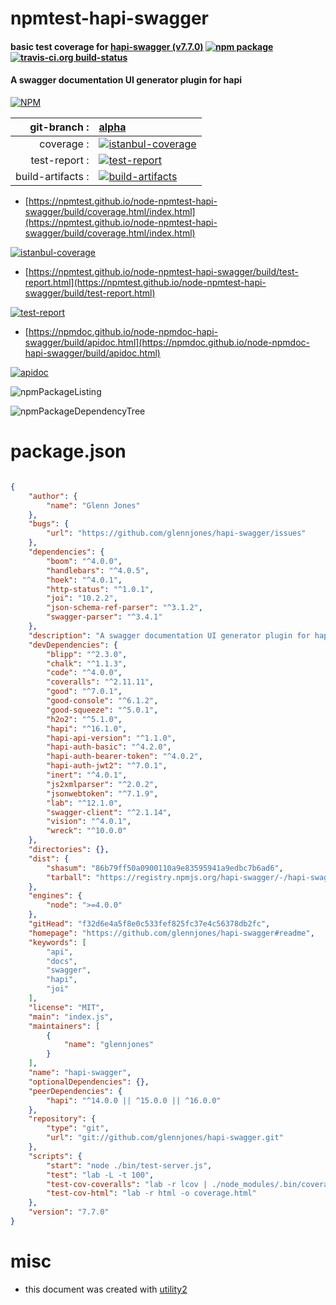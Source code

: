 # npmtest-hapi-swagger

#### basic test coverage for  [hapi-swagger (v7.7.0)](https://github.com/glennjones/hapi-swagger#readme)  [![npm package](https://img.shields.io/npm/v/npmtest-hapi-swagger.svg?style=flat-square)](https://www.npmjs.org/package/npmtest-hapi-swagger) [![travis-ci.org build-status](https://api.travis-ci.org/npmtest/node-npmtest-hapi-swagger.svg)](https://travis-ci.org/npmtest/node-npmtest-hapi-swagger)

#### A swagger documentation UI generator plugin for hapi

[![NPM](https://nodei.co/npm/hapi-swagger.png?downloads=true&downloadRank=true&stars=true)](https://www.npmjs.com/package/hapi-swagger)

| git-branch : | [alpha](https://github.com/npmtest/node-npmtest-hapi-swagger/tree/alpha)|
|--:|:--|
| coverage : | [![istanbul-coverage](https://npmtest.github.io/node-npmtest-hapi-swagger/build/coverage.badge.svg)](https://npmtest.github.io/node-npmtest-hapi-swagger/build/coverage.html/index.html)|
| test-report : | [![test-report](https://npmtest.github.io/node-npmtest-hapi-swagger/build/test-report.badge.svg)](https://npmtest.github.io/node-npmtest-hapi-swagger/build/test-report.html)|
| build-artifacts : | [![build-artifacts](https://npmtest.github.io/node-npmtest-hapi-swagger/glyphicons_144_folder_open.png)](https://github.com/npmtest/node-npmtest-hapi-swagger/tree/gh-pages/build)|

- [https://npmtest.github.io/node-npmtest-hapi-swagger/build/coverage.html/index.html](https://npmtest.github.io/node-npmtest-hapi-swagger/build/coverage.html/index.html)

[![istanbul-coverage](https://npmtest.github.io/node-npmtest-hapi-swagger/build/screenCapture.buildCi.browser.%252Ftmp%252Fbuild%252Fcoverage.lib.html.png)](https://npmtest.github.io/node-npmtest-hapi-swagger/build/coverage.html/index.html)

- [https://npmtest.github.io/node-npmtest-hapi-swagger/build/test-report.html](https://npmtest.github.io/node-npmtest-hapi-swagger/build/test-report.html)

[![test-report](https://npmtest.github.io/node-npmtest-hapi-swagger/build/screenCapture.buildCi.browser.%252Ftmp%252Fbuild%252Ftest-report.html.png)](https://npmtest.github.io/node-npmtest-hapi-swagger/build/test-report.html)

- [https://npmdoc.github.io/node-npmdoc-hapi-swagger/build/apidoc.html](https://npmdoc.github.io/node-npmdoc-hapi-swagger/build/apidoc.html)

[![apidoc](https://npmdoc.github.io/node-npmdoc-hapi-swagger/build/screenCapture.buildCi.browser.%252Ftmp%252Fbuild%252Fapidoc.html.png)](https://npmdoc.github.io/node-npmdoc-hapi-swagger/build/apidoc.html)

![npmPackageListing](https://npmtest.github.io/node-npmtest-hapi-swagger/build/screenCapture.npmPackageListing.svg)

![npmPackageDependencyTree](https://npmtest.github.io/node-npmtest-hapi-swagger/build/screenCapture.npmPackageDependencyTree.svg)



# package.json

```json

{
    "author": {
        "name": "Glenn Jones"
    },
    "bugs": {
        "url": "https://github.com/glennjones/hapi-swagger/issues"
    },
    "dependencies": {
        "boom": "^4.0.0",
        "handlebars": "^4.0.5",
        "hoek": "^4.0.1",
        "http-status": "^1.0.1",
        "joi": "10.2.2",
        "json-schema-ref-parser": "^3.1.2",
        "swagger-parser": "^3.4.1"
    },
    "description": "A swagger documentation UI generator plugin for hapi",
    "devDependencies": {
        "blipp": "^2.3.0",
        "chalk": "^1.1.3",
        "code": "^4.0.0",
        "coveralls": "^2.11.11",
        "good": "^7.0.1",
        "good-console": "^6.1.2",
        "good-squeeze": "^5.0.1",
        "h2o2": "^5.1.0",
        "hapi": "^16.1.0",
        "hapi-api-version": "^1.1.0",
        "hapi-auth-basic": "^4.2.0",
        "hapi-auth-bearer-token": "^4.0.2",
        "hapi-auth-jwt2": "^7.0.1",
        "inert": "^4.0.1",
        "js2xmlparser": "^2.0.2",
        "jsonwebtoken": "^7.1.9",
        "lab": "^12.1.0",
        "swagger-client": "^2.1.14",
        "vision": "^4.0.1",
        "wreck": "^10.0.0"
    },
    "directories": {},
    "dist": {
        "shasum": "86b79ff50a0900110a9e83595941a9edbc7b6ad6",
        "tarball": "https://registry.npmjs.org/hapi-swagger/-/hapi-swagger-7.7.0.tgz"
    },
    "engines": {
        "node": ">=4.0.0"
    },
    "gitHead": "f32d6e4a5f8e0c533fef825fc37e4c56378db2fc",
    "homepage": "https://github.com/glennjones/hapi-swagger#readme",
    "keywords": [
        "api",
        "docs",
        "swagger",
        "hapi",
        "joi"
    ],
    "license": "MIT",
    "main": "index.js",
    "maintainers": [
        {
            "name": "glennjones"
        }
    ],
    "name": "hapi-swagger",
    "optionalDependencies": {},
    "peerDependencies": {
        "hapi": "^14.0.0 || ^15.0.0 || ^16.0.0"
    },
    "repository": {
        "type": "git",
        "url": "git://github.com/glennjones/hapi-swagger.git"
    },
    "scripts": {
        "start": "node ./bin/test-server.js",
        "test": "lab -L -t 100",
        "test-cov-coveralls": "lab -r lcov | ./node_modules/.bin/coveralls",
        "test-cov-html": "lab -r html -o coverage.html"
    },
    "version": "7.7.0"
}
```



# misc
- this document was created with [utility2](https://github.com/kaizhu256/node-utility2)
